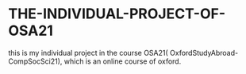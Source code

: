 # THE-INDIVIDUAL-PROJECT-OF-OSA21
this is my individual project in the course OSA21( OxfordStudyAbroad-CompSocSci21), which is an online course of oxford.
